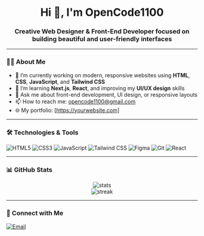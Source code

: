 <h1 align="center">Hi 👋, I'm OpenCode1100</h1>
<h3 align="center">Creative Web Designer & Front-End Developer focused on building beautiful and user-friendly interfaces</h3>

---

### 👨‍💻 About Me

- 🔭 I’m currently working on modern, responsive websites using **HTML**, **CSS**, **JavaScript**, and **Tailwind CSS**
- 🌱 I’m learning **Next.js**, **React**, and improving my **UI/UX design** skills
- 💬 Ask me about front-end development, UI design, or responsive layouts
- 📫 How to reach me: opencode1100@gmail.com
- 🌐 My portfolio: [https://yourwebsite.com]

---

### 🛠️ Technologies & Tools

![HTML5](https://img.shields.io/badge/HTML5-E34F26?style=flat&logo=html5&logoColor=white)
![CSS3](https://img.shields.io/badge/CSS3-1572B6?style=flat&logo=css3&logoColor=white)
![JavaScript](https://img.shields.io/badge/JavaScript-F7DF1E?style=flat&logo=javascript&logoColor=black)
![Tailwind CSS](https://img.shields.io/badge/TailwindCSS-06B6D4?style=flat&logo=tailwind-css&logoColor=white)
![Figma](https://img.shields.io/badge/Figma-F24E1E?style=flat&logo=figma&logoColor=white)
![Git](https://img.shields.io/badge/Git-F05032?style=flat&logo=git&logoColor=white)
![React](https://img.shields.io/badge/React-61DAFB?style=flat&logo=react&logoColor=black)

---

### 📊 GitHub Stats

<p align="center">
  <img src="https://github-readme-stats.vercel.app/api?username=OpenCode1100&show_icons=true&theme=tokyonight" alt="stats" />
  <br />
  <img src="https://streak-stats.demolab.com/?user=OpenCode1100&theme=tokyonight" alt="streak" />
</p>

---

### 🔗 Connect with Me

[![Email](https://img.shields.io/badge/Email-D14836?style=flat&logo=gmail&logoColor=white)](mailto:opencode1100@gmail.com)

